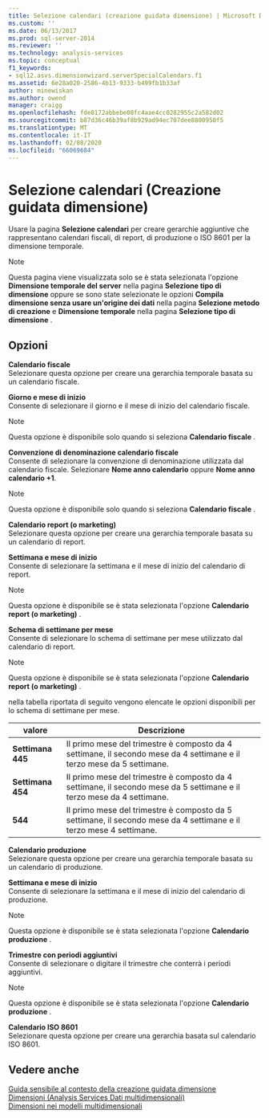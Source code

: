 ```yaml
---
title: Selezione calendari (creazione guidata dimensione) | Microsoft Docs
ms.custom: ''
ms.date: 06/13/2017
ms.prod: sql-server-2014
ms.reviewer: ''
ms.technology: analysis-services
ms.topic: conceptual
f1_keywords:
- sql12.asvs.dimensionwizard.serverSpecialCalendars.f1
ms.assetid: 6e28a020-2586-4b13-9333-b499fb1b33af
author: minewiskan
ms.author: owend
manager: craigg
ms.openlocfilehash: fde8172abbebe08fc4aae4cc0282955c2a582d02
ms.sourcegitcommit: b87d36c46b39af8b929ad94ec707dee8800950f5
ms.translationtype: MT
ms.contentlocale: it-IT
ms.lasthandoff: 02/08/2020
ms.locfileid: "66069684"
---
```

# <a name="select-calendars-dimension-wizard"></a>Selezione calendari (Creazione guidata dimensione)
  Usare la pagina **Selezione calendari** per creare gerarchie aggiuntive che rappresentano calendari fiscali, di report, di produzione o ISO 8601 per la dimensione temporale.  
  
> [!NOTE]  
>  Questa pagina viene visualizzata solo se è stata selezionata l'opzione **Dimensione temporale del server** nella pagina **Selezione tipo di dimensione** oppure se sono state selezionate le opzioni **Compila dimensione senza usare un'origine dei dati** nella pagina **Selezione metodo di creazione** e **Dimensione temporale** nella pagina **Selezione tipo di dimensione** .  
  
## <a name="options"></a>Opzioni  
 **Calendario fiscale**  
 Selezionare questa opzione per creare una gerarchia temporale basata su un calendario fiscale.  
  
 **Giorno e mese di inizio**  
 Consente di selezionare il giorno e il mese di inizio del calendario fiscale.  
  
> [!NOTE]  
>  Questa opzione è disponibile solo quando si seleziona **Calendario fiscale** .  
  
 **Convenzione di denominazione calendario fiscale**  
 Consente di selezionare la convenzione di denominazione utilizzata dal calendario fiscale. Selezionare **Nome anno calendario** oppure **Nome anno calendario +1**.  
  
> [!NOTE]  
>  Questa opzione è disponibile solo quando si seleziona **Calendario fiscale** .  
  
 **Calendario report (o marketing)**  
 Selezionare questa opzione per creare una gerarchia temporale basata su un calendario di report.  
  
 **Settimana e mese di inizio**  
 Consente di selezionare la settimana e il mese di inizio del calendario di report.  
  
> [!NOTE]  
>  Questa opzione è disponibile se è stata selezionata l'opzione **Calendario report (o marketing)** .  
  
 **Schema di settimane per mese**  
 Consente di selezionare lo schema di settimane per mese utilizzato dal calendario di report.  
  
> [!NOTE]  
>  Questa opzione è disponibile se è stata selezionata l'opzione **Calendario report (o marketing)** .  
  
 nella tabella riportata di seguito vengono elencate le opzioni disponibili per lo schema di settimane per mese.  
  
|valore|Descrizione|  
|-----------|-----------------|  
|**Settimana 445**|Il primo mese del trimestre è composto da 4 settimane, il secondo mese da 4 settimane e il terzo mese da 5 settimane.|  
|**Settimana 454**|Il primo mese del trimestre è composto da 4 settimane, il secondo mese da 5 settimane e il terzo mese da 4 settimane.|  
|**544**|Il primo mese del trimestre è composto da 5 settimane, il secondo mese da 4 settimane e il terzo mese 4 settimane.|  
  
 **Calendario produzione**  
 Selezionare questa opzione per creare una gerarchia temporale basata su un calendario di produzione.  
  
 **Settimana e mese di inizio**  
 Consente di selezionare la settimana e il mese di inizio del calendario di produzione.  
  
> [!NOTE]  
>  Questa opzione è disponibile se è stata selezionata l'opzione **Calendario produzione** .  
  
 **Trimestre con periodi aggiuntivi**  
 Consente di selezionare o digitare il trimestre che conterrà i periodi aggiuntivi.  
  
> [!NOTE]  
>  Questa opzione è disponibile se è stata selezionata l'opzione **Calendario produzione** .  
  
 **Calendario ISO 8601**  
 Selezionare questa opzione per creare una gerarchia basata sul calendario ISO 8601.  
  
## <a name="see-also"></a>Vedere anche  
 [Guida sensibile al contesto della creazione guidata dimensione](dimension-wizard-f1-help.md)   
 [Dimensioni &#40;Analysis Services Dati multidimensionali&#41;](multidimensional-models-olap-logical-dimension-objects/dimensions-analysis-services-multidimensional-data.md)   
 [Dimensioni nei modelli multidimensionali](multidimensional-models/dimensions-in-multidimensional-models.md)  
  
  
